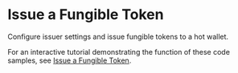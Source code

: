 # Issue a Fungible Token

Configure issuer settings and issue fungible tokens to a hot wallet.

For an interactive tutorial demonstrating the function of these code samples, see [Issue a Fungible Token](https://xrpl.org/issue-a-fungible-token.html).

